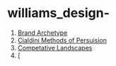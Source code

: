 # williams_design-

1. [Brand Archetype](archetype.md)
2. [Cialdini Methods of Persuision](cialdini.md)
3. [Competative Landscapes](competative_landscape.md)
4. [
